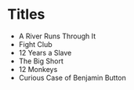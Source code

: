 # Titles

* A River Runs Through It
* Fight Club
* 12 Years a Slave
* The Big Short
* 12 Monkeys 
* Curious Case of Benjamin Button
